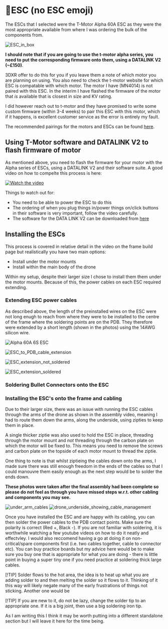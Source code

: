 # 🪫ESC (no ESC emoji)

The ESCs that I selected were the T-Motor Alpha 60A ESC as they were the most appropriate available from where I was ordering the bulk of the components from.

![ESC_in_box](https://github.com/user-attachments/assets/95373e6f-3b3b-4dc8-b526-4c903a2c0348)

**I should note that if you are going to use the t-motor alpha series, you need to put the corresponding firmware onto them, using a DATALINK V2 (~£150)**.

3DXR offer to do this for you if you leave them a note of which motor you are planning on using. You also need to check the t-motor website for which ESC is compatable with which motor. The motor I have (MN4014) is not paired with this ESC. In the interim I have flashed the firmware of the motor that _is_ available that is closest in size and KV rating. 

I did however reach out to t-motor and they have promised to write some custom firmware (within 3-4 weeks) to pair this ESC with this motor, which if it happens, is excellent customer service as the error is entirely my fault.

The recommended pairings for the motors and ESCs can be found [here](https://store.tmotor.com/article.php?id=249&srsltid=AfmBOopyixdGDCuPRMzZdIhsSHbEJ-VuuUXD7wQcLlyIUUaO3qEwRVjc).

## Using T-Motor software and DATALINK V2 to flash firmware of motor
As mentioned above, you need to flash the firmware for your motor with the Alpha series of ESCs, using a DATALINK V2 and their software suite. A good video on how to compelte this process is here:

[![Watch the video](https://img.youtube.com/vi/-yPCoabfOz0/0.jpg)](https://www.youtube.com/watch?v=-yPCoabfOz0)


Things to watch out for:

- You need to be able to power the ESC to do this
- The ordering of when you plug things in/power things on/click buttons in their software is very important, follow the video carefully.
- The software for the DATA LINK V2 can be downloaded from [here](https://uav-en.tmotor.com/2018/alpha_0502/158.html)

## Installing the ESCs

This process is covered in relative detail in the video on the frame build page but realistically you have two main options:

- Install under the motor mounts
- Install within the main body of the drone

Within my setup, despite their larger size I chose to install them them under the motor mounts. Because of this, the power cables on each ESC required extending. 

### Extending ESC power cables
As described above, the length of the preinstalled wires on the ESC were not long enugh to reach from where they were to be installed to the centre of the frame where the soldering points are on the PDB. They therefore were extended by a short length (shown in the photos) using the 14AWG silicon wire.

![Alpha 60A 6S ESC](https://github.com/user-attachments/assets/c321ce5a-fd99-48ae-b6d9-d642c0dee31f)

![ESC_to_PDB_cable_extension](https://github.com/user-attachments/assets/d3f838d7-e744-4d72-ad89-09a86d03e112)

![ESC_extension_not_soldered](https://github.com/user-attachments/assets/8427d709-94f9-4950-bbbd-5af451f95410)

![ESC_extension_soldered](https://github.com/user-attachments/assets/bf59221d-d9b7-4eea-bfca-26c9e82ee05e)

### Soldering Bullet Connectors onto the ESC


### Installing the ESC's onto the frame and cabling

Due to their larger size, there was an issue with running the ESC cables through the arms of the drone as shown in the assembly video, meaning I had to route them down the arms, along the underside, using zipties to keep them in place. 

A single thicker ziptie was also used to hold the ESC in place, threading through the motor mount and *not* threading through the carbon plate on which the motor will be fixed to. This means you need to remove the screws and carbon plate on the topside of each motor mount to thread the ziptie.

One thing to note is that whilst ziptieing the cables down onto the arms, I made sure there was still enough freedom in the ends of the cables so that I could manouvre them easily enough as the next step would be to solder the ends down.

**These photos were taken after the final assembly had been complete so please do not feel as through you have missed steps w.r.t. other cabling and components you may see.**

![under_arm_cables](https://github.com/user-attachments/assets/b6c8673b-259b-4394-a5cc-2a4874d9b965)
![drone_underside_showing_cable_management](https://github.com/user-attachments/assets/9c80bc99-9041-4913-a90d-41b3664a08eb)

Once you have installed the ESC and are happy with its cabling, you can then solder the power cables to the PDB contact points. Make sure the polarity is correct (Red +, Black -). If you are not familiar with soldering, it is worthwhile watching a few youtube videos on how to do it neatly and effectvley. I would also reccomend having a go at doing it on non-critical/spare components first (i.e. two cables together, cable to connector etc). You can buy practice boards but my advice here would be to make sure you buy one that is appropriate for what you are doing - there is little point in buying a super tiny one if you need practice at soldering thick large cables. 

[!TIP] Solder flows to the hot area, the idea is to heat up what you are adding solder to and then melting the solder so it flows to it. Thinking of it this way will likely negate many of the early frustrations of things not sticking.
Another one would be

[!TIP] If you are new to it, do not be lazy, change the solder tip to an appropriate one. If it is a big joint, then use a big soldering iron tip.

As I am writing this I think it may be worth putting into a different standalone section but I will leave it here for the time being.
